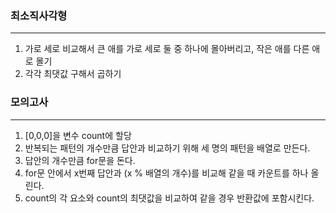 ### 최소직사각형
---
1. 가로 세로 비교해서 큰 애를 가로 세로 둘 중 하나에 몰아버리고, 작은 애를 다른 애로 몰기
2. 각각 최댓값 구해서 곱하기

### 모의고사
---
1. [0,0,0]을 변수 count에 할당
2. 반복되는 패턴의 개수만큼 답안과 비교하기 위해 세 명의 패턴을 배열로 만든다.
3. 답안의 개수만큼 for문을 돈다.
4. for문 안에서 x번째 답안과 (x % 배열의 개수)를 비교해 같을 때 카운트를 하나 올린다.
5. count의 각 요소와 count의 최댓값을 비교하여 같을 경우 반환값에 포함시킨다.